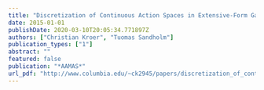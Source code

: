 ```yaml
---
title: "Discretization of Continuous Action Spaces in Extensive-Form Games"
date: 2015-01-01
publishDate: 2020-03-10T20:05:34.771897Z
authors: ["Christian Kroer", "Tuomas Sandholm"]
publication_types: ["1"]
abstract: ""
featured: false
publication: "*AAMAS*"
url_pdf: "http://www.columbia.edu/~ck2945/papers/discretization_of_continuous_action_spaces_aamas15.pdf"
---
```


